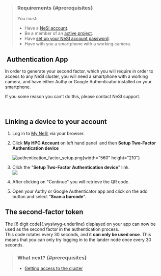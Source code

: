 > ### Requirements {#prerequisites}
>
> You must:
>
> -   Have a [NeSI
>     account](https://support.nesi.org.nz/hc/en-gb/articles/360000159715).
> -   Be a member of an [active
>     project](https://support.nesi.org.nz/hc/en-gb/sections/360000196195-Accounts-Projects).
> -   Have [set up your NeSI account
>     password](https://support.nesi.org.nz/hc/en-gb/articles/360000335995-Setting-Up-and-Resetting-Your-Password).
> -   Have with you a smartphone with a working camera.

 Authentication App
-------------------

In order to generate your second factor, which you will require in order
to access to any NeSI cluster, you will need a smartphone with a working
camera, and have either Authy or Google Authenticator installed on your
smartphone.

If you some reason you can\'t do this, please contact NeSI support.

 

Linking a device to your account
--------------------------------

1.  Log in to [My NeSI](https://my.nesi.org.nz) via your browser.

2.  Click **My HPC Account** on left hand panel  and then **Setup
    Two-Factor Authentication device**

    ![authentication\_factor\_setup.png](https://support.nesi.org.nz/hc/article_attachments/4414700806543/authentication_factor_setup.png){width="560"
    height="210"}

3.  Click the \"**Setup Two-Factor Authentication device**\" link.\
    ![](https://support.nesi.org.nz/hc/article_attachments/360001267755/mceclip0.png)

4.  After clicking on \"Continue\" you will retrieve the QR code.

5.  Open your Authy or Google Authenticator app and click on the add
    button and select \"**Scan a barcode**\".

The second-factor token
-----------------------

The [6 digit code]{.wysiwyg-underline} displayed on your app can now be
used as the second factor in the authentication process.\
This code rotates every 30 seconds, and it **can only be used once**.
This means that you can only try logging in to the lander node once
every 30 seconds.

> ### What next? {#prerequisites}
>
> -   [Getting access to the
>     cluster](https://support.nesi.org.nz/hc/en-gb/articles/360001016335)
